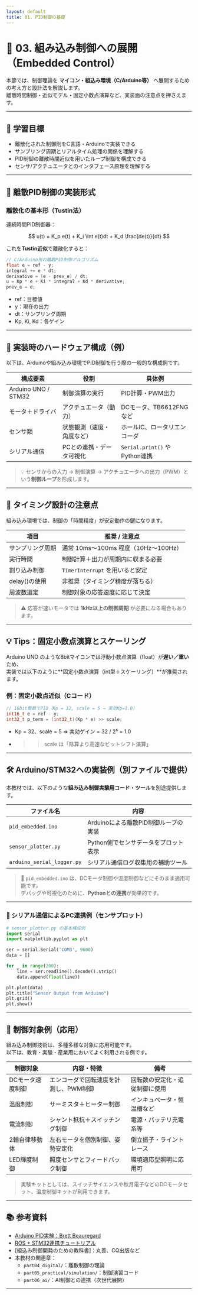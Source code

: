 ```yaml
---
layout: default
title: 01. PID制御の基礎
---
```


<!-- MathJax support for both inline and block math -->
<script type="text/javascript">
  window.MathJax = {
    tex: { inlineMath: [['$', '$'], ['\\(', '\\)']] },
    svg: { fontCache: 'global' }
  };
</script>
<script type="text/javascript"
  async
  src="https://cdn.jsdelivr.net/npm/mathjax@3/es5/tex-mml-chtml.js">
</script>

# 🔧 03. 組み込み制御への展開（Embedded Control）

本節では、制御理論を **マイコン・組込み環境（C/Arduino等）** へ展開するための考え方と設計法を解説します。  
離散時間制御・近似モデル・固定小数点演算など、実装面の注意点を押さえます。

---

## 🎯 学習目標

- 離散化された制御則をC言語・Arduinoで実装できる  
- サンプリング周期とリアルタイム処理の関係を理解する  
- PID制御の離散時間近似を用いたループ制御を構成できる  
- センサ/アクチュエータとのインタフェース原理を理解する

---

## 🧮 離散PID制御の実装形式

### 離散化の基本形（Tustin法）

連続時間PID制御器：

$$
u(t) = K_p e(t) + K_i \int e(t)dt + K_d \frac{de(t)}{dt}
$$

これを**Tustin近似**で離散化すると：

```c
// C/Arduino用の離散PID制御アルゴリズム
float e = ref - y;
integral += e * dt;
derivative = (e - prev_e) / dt;
u = Kp * e + Ki * integral + Kd * derivative;
prev_e = e;
```
- ref：目標値
- y：現在の出力
- dt：サンプリング周期
- Kp, Ki, Kd：各ゲイン

---

## 🔌 実装時のハードウェア構成（例）

以下は、Arduinoや組み込み環境でPID制御を行う際の一般的な構成例です。

| 構成要素         | 役割                          | 具体例                        |
|------------------|-------------------------------|-------------------------------|
| Arduino UNO / STM32 | 制御演算の実行                | PID計算・PWM出力              |
| モータ＋ドライバ | アクチュエータ（動力）         | DCモータ、TB6612FNGなど       |
| センサ類         | 状態観測（速度・角度など）     | ホールIC、ロータリエンコーダ  |
| シリアル通信     | PCとの連携・データ可視化       | `Serial.print()` や Python連携 |

> 💡 センサからの入力 → 制御演算 → アクチュエータへの出力（PWM）という**制御ループ**を形成します。

---

## 📏 タイミング設計の注意点

組み込み環境では、制御の「時間精度」が安定動作の鍵になります。

| 項目              | 推奨 / 注意点                          |
|-------------------|---------------------------------------|
| サンプリング周期  | 通常 10ms〜100ms 程度（10Hz〜100Hz） |
| 実行時間          | 制御計算＋出力が周期内に収まる必要   |
| 割り込み制御      | `TimerInterrupt` を用いると安定       |
| delay()の使用     | 非推奨（タイミング精度が落ちる）       |
| 周波数選定        | 制御対象の応答速度に応じて決定       |

> ⚠️ 応答が速いモータでは **1kHz以上の制御周期** が必要になる場合もあります。

---

## 💡 Tips：固定小数点演算とスケーリング

Arduino UNO のような8bitマイコンでは浮動小数点演算（float）が**遅い／重い**ため、  
実装では以下のように**固定小数点演算（int型＋スケーリング）**が推奨されます。

### 例：固定小数点近似（Cコード）

```c
// 16bit整数でPID（Kp = 32, scale = 5 → 実効Kp=1.0）
int16_t e = ref - y;
int32_t p_term = (int32_t)(Kp * e) >> scale;
```

- Kp = 32、scale = 5 ⇒ 実効ゲイン = 32 / 2⁵ = 1.0
- >> scale は「除算より高速なビットシフト演算」

---

## 🛠️ Arduino/STM32への実装例（別ファイルで提供）

本教材では、以下のような**組み込み制御実験用コード・ツール**を別途提供します。

| ファイル名                   | 内容                                   |
|------------------------------|----------------------------------------|
| `pid_embedded.ino`           | Arduinoによる離散PID制御ループの実装   |
| `sensor_plotter.py`          | Python側でセンサデータをプロット表示   |
| `arduino_serial_logger.py`   | シリアル通信ログ収集用の補助ツール     |

> 🔧 `pid_embedded.ino` は、DCモータ制御や温度制御などにそのまま適用可能です。  
> デバッグや可視化のために、**Pythonとの連携**が効果的です。

---

### 📡 シリアル通信によるPC連携例（センサプロット）

```python
# sensor_plotter.py の基本構成例
import serial
import matplotlib.pyplot as plt

ser = serial.Serial('COM3', 9600)
data = []

for _ in range(200):
    line = ser.readline().decode().strip()
    data.append(float(line))

plt.plot(data)
plt.title("Sensor Output from Arduino")
plt.grid()
plt.show()
```

---

## 📘 制御対象例（応用）

組み込み制御技術は、多種多様な対象に応用可能です。  
以下は、教育・実験・産業用においてよく利用される例です。

| 制御対象           | 内容・特徴                             | 備考 |
|--------------------|----------------------------------------|------|
| DCモータ速度制御   | エンコーダで回転速度を計測し、PWM制御 | 回転数の安定化・追従制御に使用 |
| 温度制御           | サーミスタ＋ヒーター制御              | インキュベータ・恒温槽など |
| 電流制御           | シャント抵抗＋スイッチング制御        | 電源・バッテリ充電系等 |
| 2輪自律移動体      | 左右モータを個別制御、姿勢安定化      | 倒立振子・ライントレース |
| LED輝度制御        | 照度センサとフィードバック制御        | 環境適応型照明に応用可 |

> 実験キットとしては、スイッチサイエンスや秋月電子などのDCモータセット、温度制御キットが利用できます。

---

## 📚 参考資料

- [Arduino PID実験：Brett Beauregard](https://brettbeauregard.com/blog/2011/04/improving-the-beginners-pid-introduction/)
- [ROS + STM32連携チュートリアル](https://wiki.ros.org/rosserial_arduino)
- [組込み制御開発のための教科書]：丸善、CQ出版など
- 本教材の関連章：
  - `part04_digital/`：離散制御の理論
  - `part05_practical/simulation/`：制御演習コード
  - `part06_ai/`：AI制御との連携（次世代展開）

---





